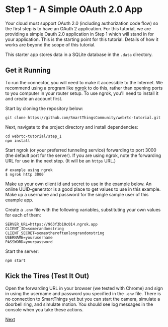 # Step 1 - A Simple OAuth 2.0 App

Your cloud must support OAuth 2.0 (including authorization code flow) so the first step is to have
an OAuth 2 application. For this tutorial, we are providing a simple Oauth 2.0 application in Step 1
which will stand in for your application. This is the starting point for this tutorial. Details of
how it works are beyond the scope of this tutorial.

This starter app stores data in a SQLite database in the `.data` directory.

## Get it Running

To run the connector, you will need to make it accessible to the Internet. We recommend using a program
like [ngrok](https://ngrok.com/) to do this, rather than opening ports to you computer in your router setup.
To use ngrok, you'll need to install it and create an account first.

Start by cloning the repository below:

	git clone https://github.com/SmartThingsCommunity/webrtc-tutorial.git

Next, navigate to the project directory and install dependencies:

	cd webrtc-tutorial/step_1
	npm install

Start ngrok (or your preferred tunneling service) forwarding to port 3000 (the default port for the server).
If you are using ngrok, note the forwarding URL for use in the next step. (It will be an `https` URL.)

	# example using ngrok
	$ ngrok http 3000

Make up your own client id and secret to use in the example below. An online UUID-generator is a
good place to get values to use in this example. Make up a username and password for the single
sample user of this example app.

Create a `.env` file with the following variables, substituting your own values for each of them:

```
SERVER_URL=https://963f3b10c014.ngrok.app
CLIENT_ID=somerandomstring
CLIENT_SECRET=someotheroftenlongrandomstring
USERNAME=yourusername
PASSWORD=yourpassword
```

Start the server:

	npm start

## Kick the Tires (Test It Out)

Open the forwarding URL in your browser (we tested with Chrome) and sign in using the username
and password you specified in the `.env` file. There is no connection to SmartThings yet but
you can start the camera, simulate a doorbell ring, and simulate motion. You should see log
messages in the console when you take these actions.

[Next](../step_2/STEP_2.md)
